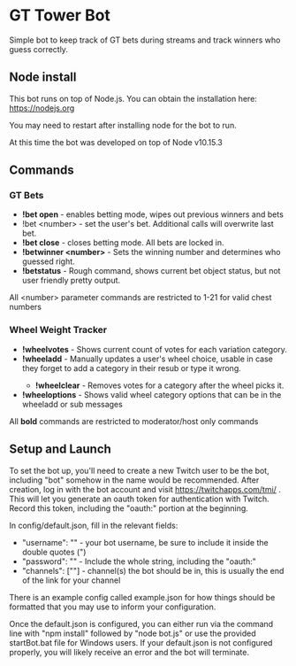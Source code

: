 # GT Tower Bot

Simple bot to keep track of GT bets during streams and track winners who guess correctly.

## Node install

This bot runs on top of Node.js. You can obtain the installation here: https://nodejs.org

You may need to restart after installing node for the bot to run.

At this time the bot was developed on top of Node v10.15.3

## Commands
### GT Bets
* **!bet open** - enables betting mode, wipes out previous winners and bets
* !bet \<number\> - set the user's bet. Additional calls will overwrite last bet.
* **!bet close** - closes betting mode. All bets are locked in.
* **!betwinner \<number\>** - Sets the winning number and determines who guessed right.
* **!betstatus** - Rough command, shows current bet object status, but not user friendly pretty output.

All \<number\> parameter commands are restricted to 1-21 for valid chest numbers

### Wheel Weight Tracker
* **!wheelvotes** - Shows current count of votes for each variation category. 
* **!wheeladd** <username> <choice> - Manually updates a user's wheel choice, usable in case they forget to add a category in their resub or type it wrong.
  * **!wheelclear** <choice> - Removes votes for a category after the wheel picks it.
 * **!wheeloptions** - Shows valid wheel category options that can be in the wheeladd or sub messages

All **bold** commands are restricted to moderator/host only commands

## Setup and Launch

To set the bot up, you'll need to create a new Twitch user to be the bot, including "bot" somehow in the name would be recommended. After creation, log in with the bot account and visit https://twitchapps.com/tmi/ . This will let you generate an oauth token for authentication with Twitch. Record this token, including the "oauth:" portion at the beginning.

In config/default.json, fill in the relevant fields:
* "username": "<bot username>" - your bot username, be sure to include it inside the double quotes (")
* "password": "<oauth token here>" - Include the whole string, including the "oauth:"
* "channels": ["<channel bot should join>"] - channel(s) the bot should be in, this is usually the end of the link for your channel

There is an example config called example.json for how things should be formatted that you may use to inform your configuration.

Once the default.json is configured, you can either run via the command line with "npm install" followed by "node bot.js" or use the provided startBot.bat file for Windows users. If your default.json is not configured properly, you will likely receive an error and the bot will terminate.
